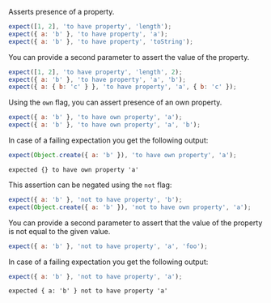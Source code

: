 Asserts presence of a property.

```javascript
expect([1, 2], 'to have property', 'length');
expect({ a: 'b' }, 'to have property', 'a');
expect({ a: 'b' }, 'to have property', 'toString');
```

You can provide a second parameter to assert the value of the property.

```javascript
expect([1, 2], 'to have property', 'length', 2);
expect({ a: 'b' }, 'to have property', 'a', 'b');
expect({ a: { b: 'c' } }, 'to have property', 'a', { b: 'c' });
```

Using the `own` flag, you can assert presence of an own property.

```javascript
expect({ a: 'b' }, 'to have own property', 'a');
expect({ a: 'b' }, 'to have own property', 'a', 'b');
```

In case of a failing expectation you get the following output:

```javascript
expect(Object.create({ a: 'b' }), 'to have own property', 'a');
```

```output
expected {} to have own property 'a'
```

This assertion can be negated using the `not` flag:

```javascript
expect({ a: 'b' }, 'not to have property', 'b');
expect(Object.create({ a: 'b' }), 'not to have own property', 'a');
```

You can provide a second parameter to assert that the value of the
property is not equal to the given value.

```javascript
expect({ a: 'b' }, 'not to have property', 'a', 'foo');
```

In case of a failing expectation you get the following output:

```javascript
expect({ a: 'b' }, 'not to have property', 'a');
```

```output
expected { a: 'b' } not to have property 'a'
```
